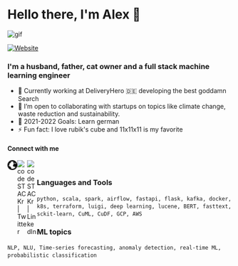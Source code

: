 # Hello there, I'm Alex 👋

![gif](https://media.giphy.com/media/Nx0rz3jtxtEre/giphy.gif)

[![Website](https://img.shields.io/website?label=piece-data.com&style=for-the-badge&url=https%3A%2F%2Fpiece-data.com/)](https://piece-data.com/)

### I'm a husband, father, cat owner and a full stack machine learning engineer

- 🔭 Currently working at DeliveryHero 🇩🇪 developing the best goddamn Search
- 👯 I’m open to collaborating with startups on topics like climate change, waste reduction and sustainability.
- 🥅 2021-2022 Goals: Learn german
- ⚡ Fun fact: I love rubik's cube and 11x11x11 is my favorite

#### Connect with me

[<img align="left" alt="codeSTACKr.com" width="22px" src="https://raw.githubusercontent.com/iconic/open-iconic/master/svg/globe.svg" />][website]

[<img align="left" alt="codeSTACKr | Twitter" width="22px" src="https://cdn.jsdelivr.net/npm/simple-icons@v3/icons/twitter.svg" />][twitter]

[<img align="left" alt="codeSTACKr | LinkedIn" width="22px" src="https://cdn.jsdelivr.net/npm/simple-icons@v3/icons/linkedin.svg" />][linkedin]
<br>

### Languages and Tools

```python, scala, spark, airflow, fastapi, flask, kafka, docker, k8s, terraform, luigi, deep learning, lucene, BERT, fasttext, sckit-learn, CuML, CuDF, GCP, AWS```

### ML topics

```NLP, NLU, Time-series forecasting, anomaly detection, real-time ML, probabilistic classification```


[website]: https://piece-data.com/
[twitter]: https://twitter.com/subpath
[linkedin]: https://www.linkedin.com/in/aosipenko/
